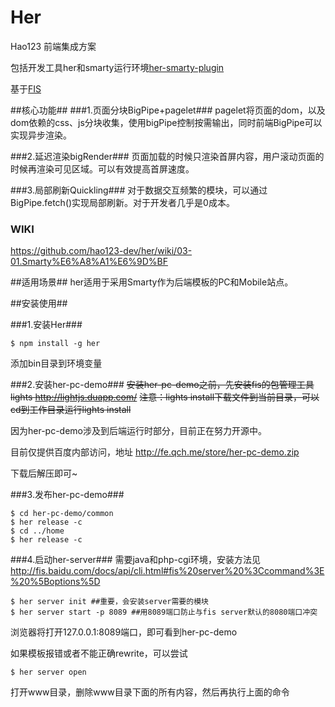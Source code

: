 Her
===

Hao123 前端集成方案

包括开发工具her和smarty运行环境[her-smarty-plugin](https://github.com/hao123-dev/her-smarty-plugin)

基于[FIS](http://fis.baidu.com/)

##核心功能##
###1.页面分块BigPipe+pagelet###
pagelet将页面的dom，以及dom依赖的css、js分块收集，使用bigPipe控制按需输出，同时前端BigPipe可以实现异步渲染。

###2.延迟渲染bigRender###
页面加载的时候只渲染首屏内容，用户滚动页面的时候再渲染可见区域。可以有效提高首屏速度。

###3.局部刷新Quickling###
对于数据交互频繁的模块，可以通过BigPipe.fetch()实现局部刷新。对于开发者几乎是0成本。
### WIKI ###
https://github.com/hao123-dev/her/wiki/03-01.Smarty%E6%A8%A1%E6%9D%BF

##适用场景##
her适用于采用Smarty作为后端模板的PC和Mobile站点。

##安装使用##

###1.安装Her###
```
$ npm install -g her
```
添加bin目录到环境变量

###2.安装her-pc-demo###
~~安装her-pc-demo之前，先安装fis的包管理工具lights http://lightjs.duapp.com/~~
~~注意：lights install下载文件到当前目录，可以cd到工作目录运行lights install~~
<!--
```
$ ### npm install -g lights #要求node版本在v0.10.27以上
$ ### lights install her-pc-demo
```
-->
因为her-pc-demo涉及到后端运行时部分，目前正在努力开源中。

目前仅提供百度内部访问，地址 http://fe.qch.me/store/her-pc-demo.zip

下载后解压即可~

###3.发布her-pc-demo###
```
$ cd her-pc-demo/common
$ her release -c
$ cd ../home
$ her release -c
```

###4.启动her-server###
需要java和php-cgi环境，安装方法见 http://fis.baidu.com/docs/api/cli.html#fis%20server%20%3Ccommand%3E%20%5Boptions%5D
```
$ her server init ##重要，会安装server需要的模块
$ her server start -p 8089 ##用8089端口防止与fis server默认的8080端口冲突
```
浏览器将打开127.0.0.1:8089端口，即可看到her-pc-demo

如果模板报错或者不能正确rewrite，可以尝试 
```
$ her server open
```
打开www目录，删除www目录下面的所有内容，然后再执行上面的命令
